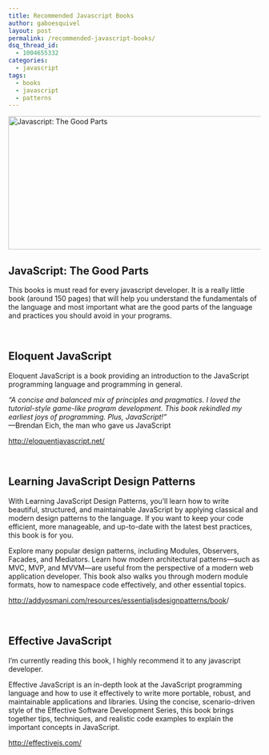 ```yaml
---
title: Recommended Javascript Books
author: gaboesquivel
layout: post
permalink: /recommended-javascript-books/
dsq_thread_id:
  - 1004655332
categories:
  - javascript
tags:
  - books
  - javascript
  - patterns
---
```

<img class="size-full wp-image-174 aligncenter" style="border: 0px;" alt="Javascript: The Good Parts" src="/images/2012/12/JavaScript-The-Good-Parts-large.jpg" width="573" height="266" />

## JavaScript: The Good Parts

This books is must read for every javascript developer. It is a really little book (around 150 pages) that will help you understand the fundamentals of the language and most important what are the good parts of the language and practices you should avoid in your programs.

&nbsp;

## Eloquent JavaScript

Eloquent JavaScript is a book providing an introduction to the JavaScript programming language and programming in general.

*&#8220;A concise and balanced mix of principles and pragmatics. I loved the tutorial-style game-like program development. This book rekindled my earliest joys of programming. Plus, JavaScript!&#8221;*  
—Brendan Eich, the man who gave us JavaScript

<a title="Eloquent Javascript" href="http://eloquentjavascript.net/" target="_blank">http://eloquentjavascript.net/</a>

&nbsp;  
<!--more-->

## Learning JavaScript Design Patterns

With Learning JavaScript Design Patterns, you’ll learn how to write beautiful, structured, and maintainable JavaScript by applying classical and modern design patterns to the language. If you want to keep your code efficient, more manageable, and up-to-date with the latest best practices, this book is for you.

Explore many popular design patterns, including Modules, Observers, Facades, and Mediators. Learn how modern architectural patterns—such as MVC, MVP, and MVVM—are useful from the perspective of a modern web application developer. This book also walks you through modern module formats, how to namespace code effectively, and other essential topics.

<a title="Learning JavaScript Design Patterns" href="http://addyosmani.com/resources/essentialjsdesignpatterns/book" target="_blank">http://addyosmani.com/resources/essentialjsdesignpatterns/book</a>/

&nbsp;

## Effective JavaScript

I&#8217;m currently reading this book, I highly recommend it to any javascript developer.

Effective JavaScript is an in-depth look at the JavaScript programming language and how to use it effectively to write more portable, robust, and maintainable applications and libraries. Using the concise, scenario-driven style of the Effective Software Development Series, this book brings together tips, techniques, and realistic code examples to explain the important concepts in JavaScript.

<a title="Effective Javascript" href="http://effectivejs.com/" target="_blank">http://effectivejs.com/</a>
